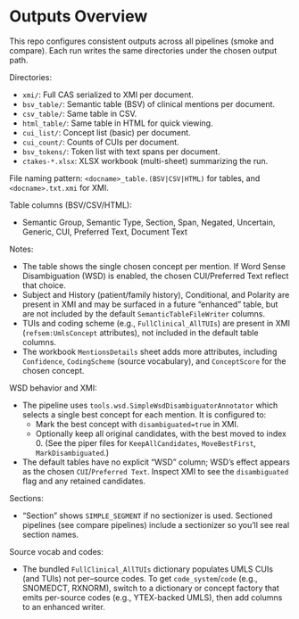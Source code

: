# Outputs Overview

This repo configures consistent outputs across all pipelines (smoke and compare).
Each run writes the same directories under the chosen output path.

Directories:

- `xmi/`: Full CAS serialized to XMI per document.
- `bsv_table/`: Semantic table (BSV) of clinical mentions per document.
- `csv_table/`: Same table in CSV.
- `html_table/`: Same table in HTML for quick viewing.
- `cui_list/`: Concept list (basic) per document.
- `cui_count/`: Counts of CUIs per document.
- `bsv_tokens/`: Token list with text spans per document.
 - `ctakes-*.xlsx`: XLSX workbook (multi-sheet) summarizing the run.

File naming pattern: `<docname>_table.(BSV|CSV|HTML)` for tables, and `<docname>.txt.xmi` for XMI.

Table columns (BSV/CSV/HTML):

- Semantic Group, Semantic Type, Section, Span, Negated, Uncertain, Generic,
  CUI, Preferred Text, Document Text

Notes:

- The table shows the single chosen concept per mention. If Word Sense
  Disambiguation (WSD) is enabled, the chosen CUI/Preferred Text reflect that choice.
- Subject and History (patient/family history), Conditional, and Polarity are present
  in XMI and may be surfaced in a future “enhanced” table, but are not included by the
  default `SemanticTableFileWriter` columns.
- TUIs and coding scheme (e.g., `FullClinical_AllTUIs`) are present in XMI
  (`refsem:UmlsConcept` attributes), not included in the default table columns.
 - The workbook `MentionsDetails` sheet adds more attributes, including `Confidence`,
   `CodingScheme` (source vocabulary), and `ConceptScore` for the chosen concept.

WSD behavior and XMI:

- The pipeline uses `tools.wsd.SimpleWsdDisambiguatorAnnotator` which selects a
  single best concept for each mention. It is configured to:
  - Mark the best concept with `disambiguated=true` in XMI.
  - Optionally keep all original candidates, with the best moved to index 0.
    (See the piper files for `KeepAllCandidates`, `MoveBestFirst`, `MarkDisambiguated`.)
- The default tables have no explicit “WSD” column; WSD’s effect appears as the chosen
  `CUI`/`Preferred Text`. Inspect XMI to see the `disambiguated` flag and any retained
  candidates.

Sections:

- “Section” shows `SIMPLE_SEGMENT` if no sectionizer is used. Sectioned pipelines
  (see compare pipelines) include a sectionizer so you’ll see real section names.

Source vocab and codes:

- The bundled `FullClinical_AllTUIs` dictionary populates UMLS CUIs (and TUIs) not
  per–source codes. To get `code_system`/`code` (e.g., SNOMEDCT, RXNORM), switch to a
  dictionary or concept factory that emits per-source codes (e.g., YTEX-backed UMLS),
  then add columns to an enhanced writer.
